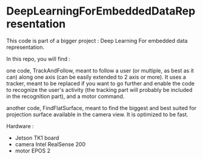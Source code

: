 # DeepLearningForEmbeddedDataRepresentation
This code is part of a bigger project : Deep Learning For embedded data representation.

In this repo, you will find :

one code, TrackAndFollow, meant to follow a user (or multiple, as best as it can) along one axis (can be easily extended to 2 axis or more). It uses a tracker, meant to be replaced if you want to go further and enable the code to recognize the user's activity (the tracking part will probably be included in the recognition part), and a motor command.

another code, FindFlatSurface, meant to find the biggest and best suited for projection surface available in the camera view. It is optimized to be fast.

Hardware :

- Jetson TK1 board
- camera Intel RealSense 200
- motor EPOS 2

